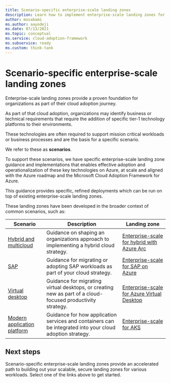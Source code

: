 ```yaml
---
title: Scenario-specific enterprise-scale landing zones
description: Learn how to implement enterprise-scale landing zones for workload scenarios.
author: mosabami
ms.author: aayodeji
ms.date: 07/13/2021
ms.topic: conceptual
ms.service: cloud-adoption-framework
ms.subservice: ready
ms.custom: think-tank
---
```


# Scenario-specific enterprise-scale landing zones

Enterprise-scale landing zones provide a proven foundation for organizations as part of their cloud adoption journey.

As part of that cloud adoption, organizations may identify business or technical requirements that require the addition of specific tier-1 technology platforms to their environments.

These technologies are often required to support mission critical workloads or business processes and are the basis for a specific scenario.

We refer to these as **scenarios**.

To support these scenarios, we have specific enterprise-scale landing zone guidance and implementations that enables effective adoption and operationalization of these key technologies on Azure, at scale and aligned with the Azure roadmap and the Microsoft Cloud Adoption Framework for Azure.

This guidance provides specific, refined deployments which can be run on top of existing enterprise-scale landing zones.

These landing zones have been developed in the broader context of common scenarios, such as:

| Scenario | Description | Landing zone |
|---|---|---|
|[Hybrid and multicloud](../../scenarios/hybrid/index.md)| Guidance on shaping an organizations approach to implementing a hybrid cloud strategy. | [Enterprise-scale for hybrid with Azure Arc](../../scenarios/hybrid/enterprise-scale-landing-zone.md)
|[SAP](../../scenarios/SAP/index.md)| Guidance for migrating or adopting SAP workloads as part of your cloud strategy. | [Enterprise-scale for SAP on Azure](../../scenarios/sap/enterprise-scale-landing-zone.md) |
|[Virtual desktop](../../scenarios/wvd/index.md)| Guidance for migrating virtual desktops, or creating new as part of a cloud-focused productivity strategy. | [Enterprise-scale for Azure Virtual Desktop](../../scenarios/wvd/enterprise-scale-landing-zone.md) |
| [Modern application platform](../../scenarios/aks/index.md) | Guidance for how application services and containers can be integrated into your cloud adoption strategy. | [Enterprise-scale for AKS](../../scenarios/aks/enterprise-scale-landing-zone.md) |

## Next steps

Scenario-specific enterprise-scale landing zones provide an accelerated path to building out your scalable, secure landing zones for various workloads. Select one of the links above to get started.
